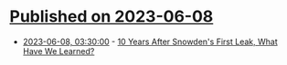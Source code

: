 # [Published on 2023-06-08](index.md)

* [2023-06-08, 03:30:00](https://yro.slashdot.org/story/23/06/07/2036243/10-years-after-snowdens-first-leak-what-have-we-learned?utm_source=rss1.0mainlinkanon&utm_medium=feed) - [10 Years After Snowden's First Leak, What Have We Learned?](https://yro.slashdot.org/story/23/06/07/2036243/10-years-after-snowdens-first-leak-what-have-we-learned?utm_source=rss1.0mainlinkanon&utm_medium=feed)
